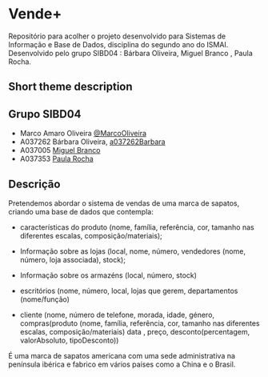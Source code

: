 # Vende+

Repositório para acolher o projeto desenvolvido para Sistemas de Informação e Base de Dados, disciplina do segundo ano do ISMAI. Desenvolvido pelo grupo SIBD04 : Bárbara Oliveira, Miguel Branco , Paula Rocha.


## Short theme description

## Grupo SIBD04 #
-  Marco Amaro Oliveira [@MarcoOliveira](https://github.com/marcoamarooliveira)
- A037262 Bárbara Oliveira,  [a037262Barbara](https://github.com/a037262Barbara)
-	A037005 [Miguel Branco](https://github.com/miguelbranc0)
-	A037353 [Paula Rocha](https://github.com/PaulaVieiraRocha) 

##  Descrição #
Pretendemos abordar o sistema de vendas de uma marca de sapatos, criando uma base de dados que contempla:

- características do produto (nome, família, referência, cor, tamanho nas diferentes escalas, composição/materiais);

- Informação sobre as lojas (local, nome, número, vendedores (nome, número, loja associada), stock);

- Informação sobre os armazéns (local, número, stock)

- escritórios (nome, número, local, lojas que gerem, departamentos (nome/função)

- cliente (nome, número de telefone, morada, idade, género, compras(produto (nome, família, referência, cor, tamanho nas diferentes escalas, composição/materiais) data , preço, desconto(percentagem, valorAbsoluto, tipoDesconto))

É uma marca de sapatos americana com uma sede administrativa na península ibérica e fabrico em vários países como a China e o Brasil.
